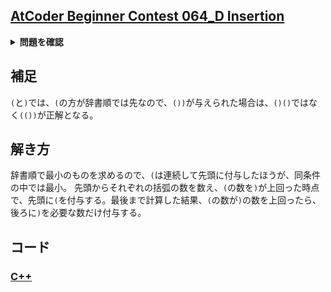 ## [AtCoder Beginner Contest 064_D Insertion](https://atcoder.jp/contests/abc064/tasks/abc064_d)

<details>
<summary><b>問題を確認</b></summary>

## 問題
`(`と`)`で構成される $N$ 文字の文字列 $S$ が与えらえる。 $S$ にいくつかの `(`または`)`を挿入することで正しい括弧列を作りたい。
ただし、正しい括弧列は次のように定義されている:
- `()`は正しい括弧列である。
- $X$ が正しい括弧列であるとき、`(`、$X$、`)`をこの順につなげたものは正しい括弧列である。
- $X$、$Y$ が正しい括弧列であるとき、$X$ と $Y$ をこの順のつなげたものは正しい括弧列である。
- それ以外の括弧列は正しくない。
そのとき、作れる最も文字数が少ない正しい括弧列を求めなさい。このようなものが複数ある場合は、辞書順最小のものを求めなさい。

## 制約
- $S$ の長さは $N$ である。
- $1 \leqq N \leqq 100$
- $S$ は`(`と`)`のみで構成されている。

## 入力
入力は以下の形式で標準入力から与えられる。
```math
\begin{array}{c}
N & \\
S & \\
\end{array}
```

## 出力
$S$ から`(`、`)`を挿入していったときに作れる最小の長さの正しい括弧列の中で、辞書順最小の文字列を出力せよ。

</details>

## 補足
`(`と`)`では、`(`の方が辞書順では先なので、`())`が与えられた場合は、`()()`ではなく`(())`が正解となる。

## 解き方
辞書順で最小のものを求めるので、`(`は連続して先頭に付与したほうが、同条件の中では最小。
先頭からそれぞれの括弧の数を数え、`(`の数を`)`が上回った時点で、先頭に`(`を付与する。最後まで計算した結果、`(`の数が`)`の数を上回ったら、後ろに`)`を必要な数だけ付与する。

## コード
### [C++](abc064_d.cpp)
